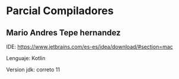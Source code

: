 # Parcial Compiladores
## Mario Andres Tepe hernandez

IDE: https://www.jetbrains.com/es-es/idea/download/#section=mac

Lenguaje: Kotlin

Version jdk: correto 11
